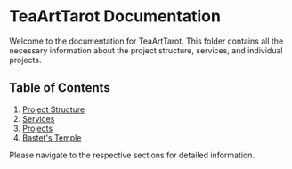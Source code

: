 # TeaArtTarot Documentation

Welcome to the documentation for TeaArtTarot. This folder contains all the necessary information about the project structure, services, and individual projects.

## Table of Contents

1. [Project Structure](./project_structure.md)
2. [Services](./services/README.md)
3. [Projects](./projects/README.md)
4. [Bastet's Temple](./bastets_temple/README.md)

Please navigate to the respective sections for detailed information.